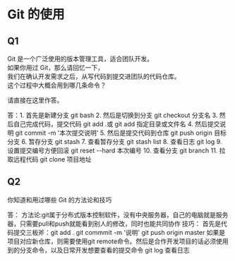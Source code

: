 # Git 的使用

## Q1

Git 是一个广泛使用的版本管理工具，适合团队开发。  
如果你用过 Git，那么请回忆一下，  
我们在确认开发需求之后，从写代码到提交进团队的代码仓库。  
这个过程中大概会用到哪几条命令？

请直接在这里作答。

答：1. 首先是新建分支 git bash
    2. 然后是切换到分支 git checkout 分支名
    3. 然后自己完成代码，提交代码  git add .或 git add 指定目录或文件名
    4. 然后提交说明  git commit -m '本次提交说明'
    5. 然后是提交代码到仓库 git push origin 目标分支
    6. 暂存分支 git stash
    7. 查看暂存分支 git stash list
    8. 查看日志 git log
    9. 设置提交编号方便回滚  git reset  --hard 本次编号
    10. 查看分支  git branch
    11. 拉取远程代码  git clone 项目地址

## Q2

你知道和用过哪些 Git 的方法论和技巧

答：
方法论:git属于分布式版本控制软件，没有中央服务器，自己的电脑就是服务器，只需要pull和push就能看到别人的修改，同时也能共同协作
技巧：
首先是代码提交三板斧：git add .   git commmit -m '说明'   git push origin master
如果是项目对应新仓库，则需要使用git remote命令。然后是合作开发项目的话必须使用到的分支命令，以及日常开发想要查看的提交命令 git log 查看日志
